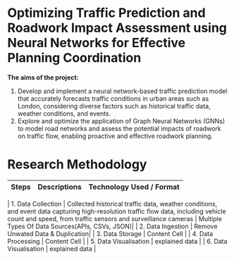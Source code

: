 # Optimizing Traffic Prediction and Roadwork Impact Assessment using Neural Networks for Effective Planning Coordination

**The aims of the project:**

1. Develop and implement a neural network-based traffic prediction model that accurately forecasts traffic conditions in urban areas such as London, considering diverse factors such as historical traffic data, weather conditions, and events.
2.	Explore and optimize the application of Graph Neural Networks (GNNs) to model road networks and assess the potential impacts of roadwork on traffic flow, enabling proactive and effective roadwork planning.


# Research Methodology

|  Steps        | Descriptions  |  Technology Used / Format        | 
| ------------- | ------------- |  ------------- | 

| 1. Data Collection | Collected historical traffic data, weather conditions, and event data capturing high-resolution traffic flow data, including vehicle count and speed, from traffic sensors and surveillance cameras | Multiple Types Of Data Sources(APIs, CSVs, JSON)|
| 2. Data Ingestion | Remove Unwated Data & Duplication|
| 3. Data Storage  | Content Cell  |
| 4. Data Processing  | Content Cell  |
| 5. Data Visualisation   | explained data |
| 6. Data Visualisation   | explained data |
